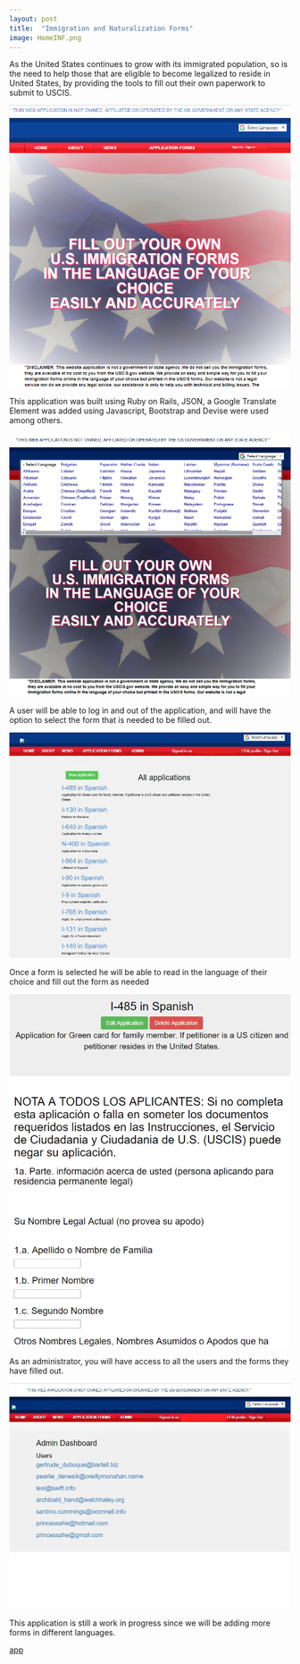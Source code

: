 ```yaml
---
layout: post
title:  "Immigration and Naturalization Forms"
image: HomeINF.png
---
```



As the United States continues to grow with its immigrated population, so is the
need to help those that are eligible to become legalized to reside in United States, by providing the tools to fill out their own paperwork to submit
to USCIS.

![Immigration and Naturalization Forms Home Page](/images/HomeINF.png)


This application was built using Ruby on Rails, JSON, a Google Translate Element was added using Javascript, Bootstrap and Devise were used among others.

![Immigration and Naturalization Forms Google ](/images/GoogleTrans.png)


A user will be able to log in and out of the application, and will have the option to select the form that is needed to be filled out.

![Immigration and Naturalization Forms Applications](/images/allApps.jpg)

Once a form is selected he will be able to read in the language of their choice and fill out the form as needed

![Application Form](/images/formaINF.png)

As an administrator, you will have access to all the users and the forms
they have filled out.

![Administrator Dashboard](/images/admindash.jpg)

This application is still a work in progress since we will be adding more forms in different languages.

[app](http://ehayes.herokuapp.com/)
